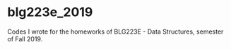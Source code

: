 # blg223e_2019
Codes I wrote for the homeworks of BLG223E - Data Structures, semester of Fall 2019.
